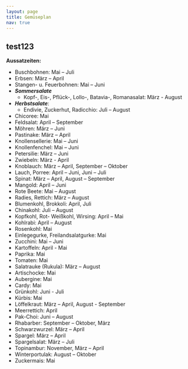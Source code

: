 ```yaml
---
layout: page
title: Gemüseplan
nav: true
---
```



## test123

**Aussatzeiten:**
- Buschbohnen: Mai – Juli
- Erbsen: März – April
- Stangen- u. Feuerbohnen: Mai – Juni
- ***Sommersalate***
  - Kopf-, Eis-, Pflück-, Lollo-, Batavia-, Romanasalat: März - August
- ***Herbstsalate***:
  - Endivie, Zuckerhut, Radicchio: Juli – August
- Chicoree: Mai
- Feldsalat: April – September
- Möhren: März – Juni
- Pastinake: März – April
- Knollensellerie: Mai – Juni
- Knollenfenchel: Mai – Juni
- Petersilie: März – Juni
- Zwiebeln: März - April
- Knoblauch: März – April, September – Oktober
- Lauch, Porree: April – Juni, Juni – Juli
- Spinat: März – April, August – September
- Mangold: April – Juni
- Rote Beete: Mai – August
- Radies, Rettich: März – August
- Blumenkohl, Brokkoli: April, Juli
- Chinakohl: Juli – August
- Kopfkohl, Rot- Weißkohl, Wirsing: April – Mai
- Kohlrabi: April – August
- Rosenkohl: Mai
- Einlegegurke, Freilandsalatgurke: Mai
- Zucchini: Mai – Juni
- Kartoffeln: April - Mai
- Paprika: Mai
- Tomaten: Mai
- Salatrauke (Rukula): März – August
- Artischocke: Mai
- Aubergine: Mai
- Cardy: Mai
- Grünkohl: Juni - Juli
- Kürbis: Mai
- Löffelkraut: März – April, August - September
- Meerrettich: April
- Pak-Choi: Juni – August
- Rhabarber: September – Oktober, März
- Schwarzwurzel: März – April
- Spargel: März – April
- Spargelsalat: März – Juli
- Topinambur: November, März – April
- Winterportulak: August – Oktober
- Zuckermais: Mai
